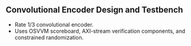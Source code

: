 ## Convolutional Encoder Design and Testbench

- Rate 1/3 convolutional encoder.
- Uses OSVVM scoreboard, AXI-stream verification components, and constrained randomization.

